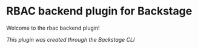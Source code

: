 # RBAC backend plugin for Backstage

Welcome to the rbac backend plugin!

_This plugin was created through the Backstage CLI_
